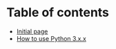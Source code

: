 # Table of contents

* [Initial page](README.md)
* [How to use Python 3.x.x](how-to-use-python-3.x.x.md)

